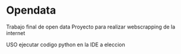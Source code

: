 # Opendata
Trabajo final de open data
Proyecto para realizar webscrapping de la internet

USO
ejecutar codigo python en la IDE a eleccion
